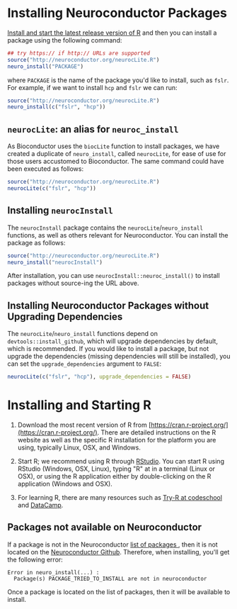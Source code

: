 


# Installing Neuroconductor Packages 

[Install and start the latest release version of R](#installing-and-starting-r) and then you can install a package using the following command:


```r
## try https:// if http:// URLs are supported
source("http://neuroconductor.org/neurocLite.R")
neuro_install("PACKAGE")
```
where `PACKAGE` is the name of the package you'd like to install, such as `fslr`.  For example, if we want to install `hcp` and `fslr` we can run:

```r
source("http://neuroconductor.org/neurocLite.R")
neuro_install(c("fslr", "hcp"))
```
## `neurocLite`: an alias for `neuroc_install`

As Bioconductor uses the `biocLite` function to install packages, we have created a duplicate of `neuro_install`, called `neurocLite`, for ease of use for those users accustomed to Bioconductor.  The same command could have been executed as follows:

```r
source("http://neuroconductor.org/neurocLite.R")
neurocLite(c("fslr", "hcp"))
```

## Installing `neurocInstall`

The `neurocInstall` package contains the `neurocLite`/`neuro_install` functions, as well as others relevant for Neuroconductor.  You can install the package as follows:


```r
source("http://neuroconductor.org/neurocLite.R")
neuro_install("neurocInstall")
```

After installation, you can use `neurocInstall::neuroc_install()` to install packages without source-ing the URL above.

## Installing Neuroconductor Packages without Upgrading Dependencies

The `neurocLite`/`neuro_install` functions depend on `devtools::install_github`, which will upgrade dependencies by default, which is recommended.  If you would like to install a package, but not upgrade the dependencies (missing dependencies will still be installed), you can set the `upgrade_dependencies` argument to `FALSE`:


```r
neurocLite(c("fslr", "hcp"), upgrade_dependencies = FALSE)
```

# Installing and Starting R 

1.  Download the most recent version of R from [https://cran.r-project.org/](https://cran.r-project.org/). There are detailed instructions on the R website as well as the specific R installation for the platform you are using, typically Linux, OSX, and Windows.

2.  Start R; we recommend using R through [RStudio](https://www.rstudio.com/).  You can start R using RStudio (Windows, OSX, Linux), typing "R" at in a terminal (Linux or OSX), or using the R application either by double-clicking on the R application (Windows and OSX).

3.  For learning R, there are many resources such as [Try-R at codeschool](http://tryr.codeschool.com/) and [DataCamp](https://www.datacamp.com/getting-started?step=2&track=r).


## Packages not available on Neuroconductor

If a package is not in the Neuroconductor [list of packages ](http://neuroconductor.org/list-current-packages), then it is not located on the [Neuroconductor Github](https://github.com/neuroconductor?tab=repositories).  Therefore, when installing, you'll get the following error:

```
Error in neuro_install(...) : 
  Package(s) PACKAGE_TRIED_TO_INSTALL are not in neuroconductor
```

Once a package is located on the list of packages, then it will be available to install. 

